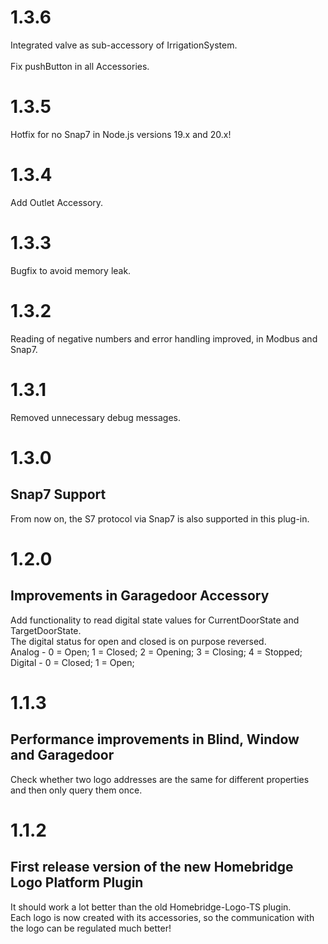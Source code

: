 # 1.3.6 #  
    
Integrated valve as sub-accessory of IrrigationSystem.</br>  
Fix pushButton in all Accessories.</br>  

# 1.3.5 #  
    
Hotfix for no Snap7 in Node.js versions 19.x and 20.x!</br>  

# 1.3.4 #  
    
Add Outlet Accessory.</br>  

# 1.3.3 #  
    
Bugfix to avoid memory leak.</br>  
  
# 1.3.2 #  
    
Reading of negative numbers and error handling improved, in Modbus and Snap7.</br>  
  
# 1.3.1 #  
  
Removed unnecessary debug messages.</br>  
  
# 1.3.0 #  
  
## Snap7 Support ##  
  
From now on, the S7 protocol via Snap7 is also supported in this plug-in.</br>  
  
# 1.2.0 #  
  
## Improvements in Garagedoor Accessory ##  
  
Add functionality to read digital state values for CurrentDoorState and TargetDoorState.</br>
The digital status for open and closed is on purpose reversed.</br>
Analog - 0 = Open; 1 = Closed; 2 = Opening; 3 = Closing; 4 = Stopped;</br>
Digital - 0 = Closed; 1 = Open;</br>

# 1.1.3 #  

## Performance improvements in Blind, Window and Garagedoor ##

Check whether two logo addresses are the same for different properties and then only query them once.</br>  

# 1.1.2 #

## First release version of the new Homebridge Logo Platform Plugin ##  

It should work a lot better than the old Homebridge-Logo-TS plugin.</br> 
Each logo is now created with its accessories, so the communication with the logo can be regulated much better!</br> 